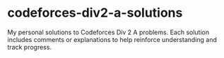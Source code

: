 # codeforces-div2-a-solutions
My personal solutions to Codeforces Div 2 A problems. Each solution includes comments or explanations to help reinforce understanding and track progress.

